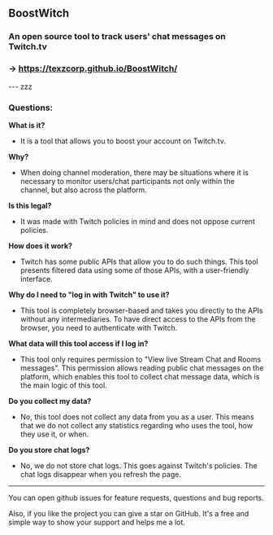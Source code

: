 ## BoostWitch

### An open source tool to track users' chat messages on Twitch.tv

### -> https://texzcorp.github.io/BoostWitch/

--- zzz

### Questions:
**What is it?**
 - It is a tool that allows you to boost your account on Twitch.tv.

**Why?**
 - When doing channel moderation, there may be situations where it is necessary to monitor users/chat participants not only within the channel, but also across the platform.

**Is this legal?**
 - It was made with Twitch policies in mind and does not oppose current policies.

**How does it work?**
 - Twitch has some public APIs that allow you to do such things. This tool presents filtered data using some of those APIs, with a user-friendly interface.

**Why do I need to "log in with Twitch" to use it?**
 - This tool is completely browser-based and takes you directly to the APIs without any intermediaries. To have direct access to the APIs from the browser, you need to authenticate with Twitch.

**What data will this tool access if I log in?**
 - This tool only requires permission to "View live Stream Chat and Rooms messages". This permission allows reading public chat messages on the platform, which enables this tool to collect chat message data, which is the main logic of this tool.

**Do you collect my data?**
 - No, this tool does not collect any data from you as a user. This means that we do not collect any statistics regarding who uses the tool, how they use it, or when.

**Do you store chat logs?**
 - No, we do not store chat logs. This goes against Twitch's policies. The chat logs disappear when you refresh the page.

---

You can open github issues for feature requests, questions and bug reports.

Also, if you like the project you can give a star on GitHub. It's a free and simple way to show your support and helps me a lot.
